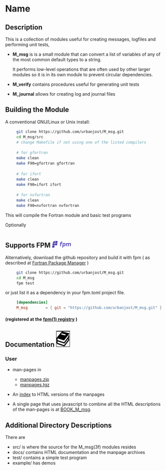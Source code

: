 # Name

## Description
This is a collection of modules useful for creating messages, logfiles and
performing unit tests, 

 + **M_msg** is is a small module that can convert a list of variables of any of
   the most common default types to a string.

   It performs low-level operations that are often used by other larger
   modules so it is in its own module to prevent circular dependencies.

 + **M_verify** contains procedures useful for generating unit tests

 + **M_journal** allows for creating log and journal files


## Building the Module
A conventional GNU/Linux or Unix install:

```bash
     git clone https://github.com/urbanjost/M_msg.git
     cd M_msg/src
     # change Makefile if not using one of the listed compilers
     
     # for gfortran
     make clean
     make F90=gfortran gfortran
     
     # for ifort
     make clean
     make F90=ifort ifort

     # for nvfortran
     make clean
     make F90=nvfortran nvfortran
```
This will compile the Fortran module and basic test
programs 

Optionally
```bash
```

## Supports FPM ![fpm](docs/images/fpm_logo.gif)

Alternatively, download the github repository and
build it with fpm ( as described at [Fortran Package
Manager](https://github.com/fortran-lang/fpm) )

```bash
     git clone https://github.com/urbanjost/M_msg.git
     cd M_msg
     fpm test
```
<!--
  fpm test --compiler nvfortran --flag '-D__NVFORTRAN -Mbackslash'
-->

or just list it as a dependency in your fpm.toml project file.

```toml
     [dependencies]
     M_msg        = { git = "https://github.com/urbanjost/M_msg.git" }
```

#### (registered at the [fpm(1) registry](https://github.com/fortran-lang/fpm-registry) )

## Documentation   ![docs](docs/images/docs.gif)
### User
   
 - man-pages in 
    + [manpages.zip](https://urbanjost.github.io/M_msg/manpages.zip) 
    + [manpages.tgz](https://urbanjost.github.io/M_msg/manpages.tgz) 

 - An [index](https://urbanjost.github.io/M_msg/man3.html) to HTML versions
   of the manpages 

 - A single page that uses javascript to combine all the HTML descriptions
   of the man-pages is at
   [BOOK_M_msg](https://urbanjost.github.io/M_msg/BOOK_M_msg.html).

## Additional Directory Descriptions
There are 

   - src/ is where the source for the M_msg(3f) modules resides 
   - docs/ contains HTML documentation and the manpage archives 
   - test/ contains a simple test program 
   - example/ has demos
